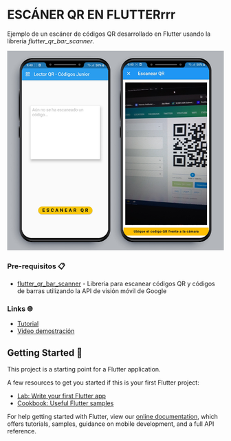 # ESCÁNER QR EN FLUTTERrrr

Ejemplo de un escáner de códigos QR desarrollado en Flutter usando la libreria *flutter_qr_bar_scanner*.

![](https://github.com/codigosjunior/lector_qr/blob/main/screenshots/qrlector.jpg)

### Pre-requisitos 📋
* [flutter_qr_bar_scanner](https://pub.dev/packages/flutter_qr_bar_scanner) - Libreria para escanear códigos QR y códigos de barras utilizando la API de visión móvil de Google

### Links 🌐

* [Tutorial](https://codigosjunior.wordpress.com/2021/01/18/escaner-de-codigos-qr-flutter/)
* [Video demostración](https://www.youtube.com/watch?v=eOS_tgg_obU)

## Getting Started 🚀

This project is a starting point for a Flutter application.

A few resources to get you started if this is your first Flutter project:

- [Lab: Write your first Flutter app](https://flutter.dev/docs/get-started/codelab)
- [Cookbook: Useful Flutter samples](https://flutter.dev/docs/cookbook)

For help getting started with Flutter, view our
[online documentation](https://flutter.dev/docs), which offers tutorials,
samples, guidance on mobile development, and a full API reference.
